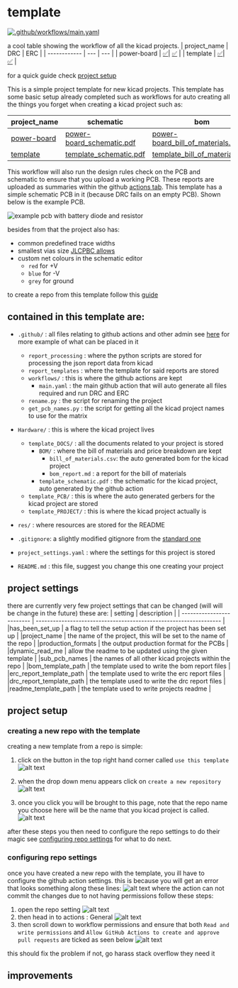 # template
[![.github/workflows/main.yaml](https://github.com/sirlilpanda/kicad-project-template/actions/workflows/main.yaml/badge.svg?branch=workflow_testing)](https://github.com/sirlilpanda/kicad-project-template/actions/workflows/main.yaml)

a cool table showing the workflow of all the kicad projects.
| project_name | DRC | ERC |
| ------------ | --- | --- |
| power-board | [✅](https://github.com/sirlilpanda/kicad-project-template/actions/runs/11878234091/attempts/1#summary-33098667360)| [✅](https://github.com/sirlilpanda/kicad-project-template/actions/runs/11878234091/attempts/1#summary-33098667510) | 
| template | [✅](https://github.com/sirlilpanda/kicad-project-template/actions/runs/11878234091/attempts/1#summary-33098667223)| [✅](https://github.com/sirlilpanda/kicad-project-template/actions/runs/11878234091/attempts/1#summary-33098667296) | 

for a quick guide check [project setup](#project-setup)

This is a simple project template for new kicad projects. This template has some basic setup already completed such as workflows for auto creating all the things you forget when creating a kicad project such as:


| project_name | schematic | bom | bom report | gerbers |
| ------------ | --------- | --- | ---------- | ------- |
| [power-board](https://github.com/sirlilpanda/kicad-project-template/tree/workflow_testing/Hardware/power-board_PROJECT) | [power-board_schematic.pdf](https://github.com/sirlilpanda/kicad-project-template/tree/workflow_testing/Hardware/template_DOCS/power-board_schematic.pdf) | [power-board_bill_of_materials.csv](https://github.com/sirlilpanda/kicad-project-template/tree/workflow_testing/Hardware/template_DOCS/BOM/power-board_bill_of_materials.csv) | [power-board_bom_report.md](https://github.com/sirlilpanda/kicad-project-template/tree/workflow_testing/Hardware/template_DOCS/BOM/power-board_bom_report.md) | [power-board_grbr.zip](https://github.com/sirlilpanda/kicad-project-template/tree/workflow_testing/Hardware/template_PCB/power-board_grbr.zip) |
| [template](https://github.com/sirlilpanda/kicad-project-template/tree/workflow_testing/Hardware/template_PROJECT) | [template_schematic.pdf](https://github.com/sirlilpanda/kicad-project-template/tree/workflow_testing/Hardware/template_DOCS/template_schematic.pdf) | [template_bill_of_materials.csv](https://github.com/sirlilpanda/kicad-project-template/tree/workflow_testing/Hardware/template_DOCS/BOM/template_bill_of_materials.csv) | [template_bom_report.md](https://github.com/sirlilpanda/kicad-project-template/tree/workflow_testing/Hardware/template_DOCS/BOM/template_bom_report.md) | [template_grbr.zip](https://github.com/sirlilpanda/kicad-project-template/tree/workflow_testing/Hardware/template_PCB/template_grbr.zip) |

This workflow will also run the design rules check on the PCB and schematic to ensure that you upload a working PCB. These reports are uploaded as summaries within the github [actions tab](https://github.com/sirlilpanda/kicad-project-template/actions/runs/11878234091). This template has a simple schematic PCB in it (because DRC fails on an empty PCB). Shown below is the example PCB.

![example pcb with battery diode and resistor](res/image.png)

besides from that the project also has:

- common predefined trace widths
- smallest vias size [JLCPBC allows](https://jlcpcb.com/capabilities/Capabilities#Drilling)
- custom net colours in the schematic editor
    - `red` for +V
    - `blue` for -V
    - `grey` for ground

to create a repo from this template follow this [guide](https://docs.github.com/en/repositories/creating-and-managing-repositories/creating-a-repository-from-a-template)

contained in this template are:
---
- `.github/` : all files relating to github actions and other admin see [here](https://docs.github.com/en/communities/setting-up-your-project-for-healthy-contributions) for more example of what can be placed in it
    - `report_processing` : where the python scripts are stored for processing the json report data from kicad
    - `report_templates` : where the template for said reports are stored
    - `workflows/` : this is where the github actions are kept
        - `main.yaml` : the main github action that will auto generate all files required and run DRC and ERC
    - `rename.py` : the script for renaming the project
    - `get_pcb_names.py` : the script for getting all the kicad project names to use for the matrix
- `Hardware/` : this is where the kicad project lives
    - `template_DOCS/` : all the documents related to your project is stored
        - `BOM/`     : where the bill of materials and price breakdown are kept
            - `bill_of_materials.csv`: the auto generated bom for the kicad project
            - `bom_report.md` : a report for the bill of materials
        - `template_schematic.pdf` : the schematic for the kicad project, auto generated by the github action
    - `template_PCB/` : this is where the auto generated gerbers for the kicad project are stored
    - `template_PROJECT/` : this is where the kicad project actually is

- `res/` : where resources are stored for the README

- `.gitignore`: a slightly modified gitignore from the [standard one](https://github.com/github/gitignore/blob/main/KiCad.gitignore)

- `project_settings.yaml` : where the settings for this project is stored

- `README.md` : this file, suggest you change this one creating your project

## project settings
there are currently very few project settings that can be changed (will will be change in the future) these are:
| setting                   | description                                                       |
| ------------------------- | ----------------------------------------------------------------- |
|has_been_set_up            | a flag to tell the setup action if the project has been set up    | 
|project_name               | the name of the project, this will be set to the name of the repo |
|production_formats         | the output production format for the PCBs                         |
|dynamic_read_me            | allow the readme to be updated using the given template           |
|sub_pcb_names              | the names of all other kicad projects within the repo             |
|bom_template_path          | the template used to write the bom report files                   |
|erc_report_template_path   | the template used to write the erc report files                   |
|drc_report_template_path   | the template used to write the drc report files                   |
|readme_template_path       | the template used to write projects readme                        |


## project setup

### creating a new repo with the template

creating a new template from a repo is simple:

1. click on the button in the top right hand corner called `use this template`
![alt text](res/image-5.png)

2. when the drop down menu appears click on `create a new repository`
![alt text](res/image-6.png)

3. once you click you will be brought to this page, note that the repo name you choose here will be the name that you kicad project is called.
![alt text](res/image-7.png)

after these steps you then need to configure the repo settings to do their magic see [configuring repo settings](#configuring-repo-settings) for what to do next.

### configuring repo settings

once you have created a new repo with the template, you ill have to configure the github action settings. this is because you will get an error that looks something along these lines:
![alt text](res/image-4.png)
where the action can not commit the changes due to not having permissions follow these steps:
1. open the repo setting
![alt text](res/image-1.png)
2. then head in to actions : General
![alt text](res/image-2.png)
3. then scroll down to workflow permissions and ensure that both
    `Read and write permissions` and `Allow GitHub Actions to create and approve pull requests` are ticked as seen below
![alt text](res/image-3.png)

this should fix the problem if not, go harass stack overflow they need it


## improvements

